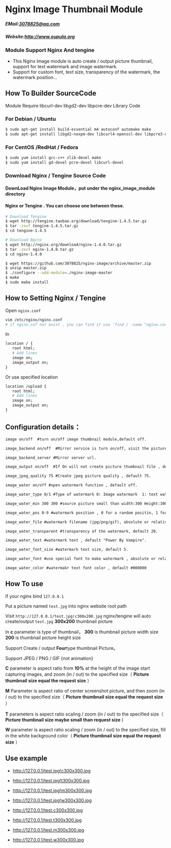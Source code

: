 # Nginx Image Thumbnail Module


##### EMail:<3078825@qq.com>
##### Website:<http://www.oupula.org>


### Module Support Nginx And tengine

- This Nginx Image module is auto create / output picture thumbnail, support for text watermark and image watermark.
- Support for custom font, text size, transparency of the watermark, the watermark position... 


## How To Builder SourceCode 

Module Require libcurl-dev  libgd2-dev  libpcre-dev Library Code

### For Debian / Ubuntu 
```bash
$ sudo apt-get install build-essential m4 autoconf automake make 
$ sudo apt-get install libgd2-noxpm-dev libcurl4-openssl-dev libpcre3-dev
```

### For CentOS /RedHat / Fedora
```bash
$ sudo yum install gcc-c++ zlib-devel make 
$ sudo yum install gd-devel pcre-devel libcurl-devel 
```

### Download Nginx / Tengine Source Code

#### DownLoad Nginx Image Module，put under the nginx_image_module directory
#### Nginx or Tengine . You can choose one between these.

```bash
# Download Tengine
$ wget http://tengine.taobao.org/download/tengine-1.4.5.tar.gz
$ tar -zxvf tengine-1.4.5.tar.gz
$ cd tengine-1.4.5
```

```bash
# Download Nginx
$ wget http://nginx.org/download/nginx-1.4.0.tar.gz
$ tar -zxvf nginx-1.4.0.tar.gz
$ cd nginx-1.4.0
```

```bash
$ wget https://github.com/3078825/nginx-image/archive/master.zip
$ unzip master.zip
$ ./configure --add-module=./nginx-image-master
$ make
$ sudo make install 
```

## How to Setting Nginx / Tengine

Open `nginx.conf` 

```bash
vim /etc/nginx/nginx.conf 
# if nginx.cof not exist , you can find it use `find / -name "nginx.conf`
```

In

```apache
location / {
   root html;
   # Add lines
   image on;
   image_output on;
}
```

Or use specified location

```apache
location /upload {
   root html; 
   # Add lines
   image on;
   image_output on;
}
```


## Configuration details：
```apache
image on/off  #turn on/off image thumbnail module,default off.

image_backend on/off  #Mirror service is turn on/off, visit the picture url. if picture file does not exist, will be automatically downloaded from the mirror server into local server , default off.

image_backend_server #Mirror server url.

image_output on/off  #If On will not create picture thumbnail file , default off.

image_jpeg_quality 75 #Create jpeg picture quality , default 75.

image_water on/off #open watermark function , default off.

image_water_type 0/1 #Type of watermark 0: Image watermark  1: text watermark.

image_water_min 300 300 #source picture small than width:300 Height:300 will not add watermark.

image_water_pos 0-9 #watermark position , 0 for a random positin, 1 for the top ranking left, 2 centered in the top , 3 for the top ranking right, 4 Central left, 5 Middle center, 6 Central habitat right, 7 bottom of the left, 8 centered at the bottom ,9 bottom of the right.

image_water_file #watermark filename (jpg/png/gif), absolute or relative path of the watermark image.

image_water_transparent #transparency of the watermark, default 20.

image_water_text #watermark text , default "Power By Vampire".

image_water_font_size #watermark text size, default 5.

image_water_font #use special font to make watermark , absolute or relative path of fontname. 

image_water_color #watermakr text font color , default #000000
```

## How To use

If your nginx bind `127.0.0.1`

Put a picture named `test.jpg` into nginx website root path


Visit `http://127.0.0.1/test.jpg!c300x200.jpg` nginx/tengine will auto  create/output   `test.jpg` **300x200** thumbnail picture

In **c** parameter is type of thumbnail， **300** is thumbnail picture width size     **200** is thumbnail picture height size

Support Create / output **Four**type thumbnail Picture。

Support JPEG / PNG / GIF {not animation}


**C** parameter is aspect ratio from  **10%**  at the height of the image start capturing images, and zoom (in / out) to the specified size（ **Picture thumbnail size equal the request size** ）
 
**M** Parameter is aspect ratio of center screenshot picture, and then zoom (in / out) to the specified size（ **Picture thumbnail size equal the request size** ）

**T** parameters is aspect ratio scaling / zoom (in / out) to the specified size（ **Picture thumbnail size maybe small than request size** )

**W** parameter is aspect ratio scaling / zoom (in / out) to the specified size, fill in the white background color（ **Picture thumbnail size equal the request size** ）


 
## Use example

- http://127.0.0.1/test.jpg!c300x300.jpg

- http://127.0.0.1/test.jpg!t300x300.jpg

- http://127.0.0.1/test.jpg!m300x300.jpg

- http://127.0.0.1/test.jpg!w300x300.jpg

- http://127.0.0.1/test.c300x300.jpg

- http://127.0.0.1/test.t300x300.jpg

- http://127.0.0.1/test.m300x300.jpg

- http://127.0.0.1/test.w300x300.jpg





